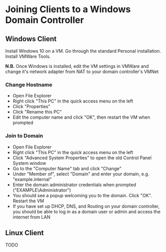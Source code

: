 # Joining Clients to a Windows Domain Controller

## Windows Client
Install Windows 10 on a VM. Go through the standard Personal installation. Install VMWare Tools.

**N.B.** Once Windows is installed, edit the VM settings in VMWare and change it's network adapter from NAT to your domain controller's VMNet

### Change Hostname
- Open File Explorer
- Right click "This PC" in the quick access menu on the left
- Click "Properties"
- Click "Rename this PC"
- Edit the computer name and click "OK", then restart the VM when prompted

### Join to Domain
- Open File Explorer
- Right click "This PC" in the quick access menu on the left
- Click "Advanced System Properties" to open the old Control Panel System window
- Go to the "Computer Name" tab and click "Change"
- Under "Member of", select "Domain" and enter your domain, e.g. "example.internal"
- Enter the domain administrator credentials when prompted ("EXAMPLE\Administrator")
- You should see a popup welcoming you to the domain. Click "OK". Restart the VM
- If you have set up DHCP, DNS, and Routing on your domain controller, you should be able to log in as a domain user or admin and access the internet from LAN

## Linux Client
TODO

